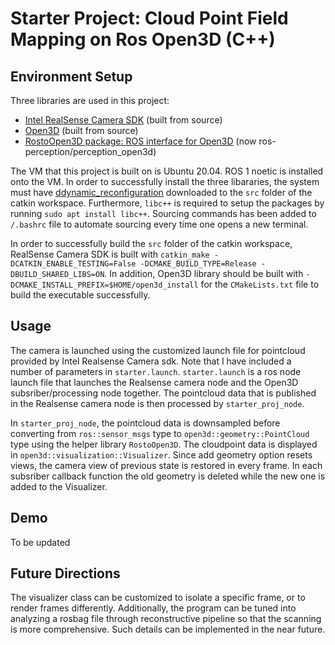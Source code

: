 # Starter Project: **Cloud Point Field Mapping on Ros Open3D (C++)**
## Environment Setup
Three libraries are used in this project:
* [Intel RealSense Camera SDK](https://github.com/IntelRealSense/realsense-ros/tree/ros1-legacy) (built from source)
* [Open3D](http://www.open3d.org/docs/release/compilation.html) (built from source)
* [RostoOpen3D package: ROS interface for Open3D](https://github.com/ntnu-arl/open3d_ros) (now ros-perception/perception_open3d)

The VM that this project is built on is Ubuntu 20.04. ROS 1 noetic is installed onto the VM. In order to successfully install the three libararies, the system must have [ddynamic_reconfiguration](https://github.com/pal-robotics/ddynamic_reconfigure/tree/kinetic-devel) downloaded to the `src` folder of the catkin workspace. Furthermore, `libc++` is required to setup the packages by running `sudo apt install libc++`. Sourcing commands has been added to `/.bashrc` file to automate sourcing every time one opens a new terminal.

In order to successfully build the `src` folder of the catkin workspace, RealSense Camera SDK is built with `catkin_make -DCATKIN_ENABLE_TESTING=False -DCMAKE_BUILD_TYPE=Release -DBUILD_SHARED_LIBS=ON`. In addition, Open3D library should be built with `-DCMAKE_INSTALL_PREFIX=$HOME/open3d_install` for the `CMakeLists.txt` file to build the executable successfully.
## Usage
The camera is launched using the customized launch file for pointcloud provided by Intel Realsense Camera sdk. Note that I have included a number of parameters in `starter.launch`. `starter.launch` is a ros node launch file that launches the Realsense camera node and the Open3D subsriber/processing node together. The pointcloud data that is published in the Realsense camera node is then processed by `starter_proj_node`. 

In `starter_proj_node`, the pointcloud data is downsampled before converting from `ros::sensor_msgs` type to `open3d::geometry::PointCloud` type using the helper library `RostoOpen3D`. The cloudpoint data is displayed in `open3d::visualization::Visualizer`. Since add geometry option resets views, the camera view of previous state is restored in every frame. In each subsriber callback function the old geometry is deleted while the new one is added to the Visualizer. 
## Demo

To be updated

## Future Directions
The visualizer class can be customized to isolate a specific frame, or to render frames differently. Additionally, the program can be tuned into analyzing a rosbag file through reconstructive pipeline so that the scanning is more comprehensive. Such details can be implemented in the near future. 
